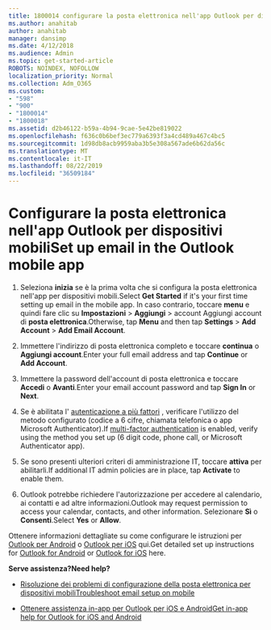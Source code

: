 ```yaml
---
title: 1800014 configurare la posta elettronica nell'app Outlook per dispositivi mobili
ms.author: anahitab
author: anahitab
manager: dansimp
ms.date: 4/12/2018
ms.audience: Admin
ms.topic: get-started-article
ROBOTS: NOINDEX, NOFOLLOW
localization_priority: Normal
ms.collection: Adm_O365
ms.custom:
- "598"
- "900"
- "1800014"
- "1800018"
ms.assetid: d2b46122-b59a-4b94-9cae-5e42be819022
ms.openlocfilehash: f636c0b6bef3ec779a6393f3a4cd489a467c4bc5
ms.sourcegitcommit: 1d98db8acb9959aba3b5e308a567ade6b62da56c
ms.translationtype: MT
ms.contentlocale: it-IT
ms.lasthandoff: 08/22/2019
ms.locfileid: "36509184"
---
```

# <a name="set-up-email-in-the-outlook-mobile-app"></a><span data-ttu-id="d7719-102">Configurare la posta elettronica nell'app Outlook per dispositivi mobili</span><span class="sxs-lookup"><span data-stu-id="d7719-102">Set up email in the Outlook mobile app</span></span>

1. <span data-ttu-id="d7719-103">Seleziona **inizia** se è la prima volta che si configura la posta elettronica nell'app per dispositivi mobili.</span><span class="sxs-lookup"><span data-stu-id="d7719-103">Select **Get Started** if it's your first time setting up email in the mobile app.</span></span> <span data-ttu-id="d7719-104">In caso contrario, toccare **menu** e quindi fare clic su **Impostazioni** \> **Aggiungi** \> account Aggiungi account di **posta elettronica**.</span><span class="sxs-lookup"><span data-stu-id="d7719-104">Otherwise, tap **Menu** and then tap **Settings** \> **Add Account** \> **Add Email Account**.</span></span>

2. <span data-ttu-id="d7719-105">Immettere l'indirizzo di posta elettronica completo e toccare **continua** o **Aggiungi account**.</span><span class="sxs-lookup"><span data-stu-id="d7719-105">Enter your full email address and tap **Continue** or **Add Account**.</span></span>

3. <span data-ttu-id="d7719-106">Immettere la password dell'account di posta elettronica e toccare **Accedi** o **Avanti**.</span><span class="sxs-lookup"><span data-stu-id="d7719-106">Enter your email account password and tap **Sign In** or **Next**.</span></span>

4. <span data-ttu-id="d7719-107">Se è abilitata l' [autenticazione a più fattori](https://support.office.com/article/8f0454b2-f51a-4d9c-bcde-2c48e41621c6.aspx) , verificare l'utilizzo del metodo configurato (codice a 6 cifre, chiamata telefonica o app Microsoft Authenticator).</span><span class="sxs-lookup"><span data-stu-id="d7719-107">If [multi-factor authentication](https://support.office.com/article/8f0454b2-f51a-4d9c-bcde-2c48e41621c6.aspx) is enabled, verify using the method you set up (6 digit code, phone call, or Microsoft Authenticator app).</span></span>

5. <span data-ttu-id="d7719-108">Se sono presenti ulteriori criteri di amministrazione IT, toccare **attiva** per abilitarli.</span><span class="sxs-lookup"><span data-stu-id="d7719-108">If additional IT admin policies are in place, tap **Activate** to enable them.</span></span>

6. <span data-ttu-id="d7719-109">Outlook potrebbe richiedere l'autorizzazione per accedere al calendario, ai contatti e ad altre informazioni.</span><span class="sxs-lookup"><span data-stu-id="d7719-109">Outlook may request permission to access your calendar, contacts, and other information.</span></span> <span data-ttu-id="d7719-110">Selezionare **Sì** o **Consenti**.</span><span class="sxs-lookup"><span data-stu-id="d7719-110">Select **Yes** or **Allow**.</span></span>

<span data-ttu-id="d7719-111">Ottenere informazioni dettagliate su come configurare le istruzioni per [Outlook per Android](https://support.office.com/article/886db551-8dfa-4fd5-b835-f8e532091872.aspx) o [Outlook per iOS](https://support.office.com/article/b2de2161-cc1d-49ef-9ef9-81acd1c8e234.aspx) qui.</span><span class="sxs-lookup"><span data-stu-id="d7719-111">Get detailed set up instructions for [Outlook for Android](https://support.office.com/article/886db551-8dfa-4fd5-b835-f8e532091872.aspx) or [Outlook for iOS](https://support.office.com/article/b2de2161-cc1d-49ef-9ef9-81acd1c8e234.aspx) here.</span></span>
  
 <span data-ttu-id="d7719-112">**Serve assistenza?**</span><span class="sxs-lookup"><span data-stu-id="d7719-112">**Need help?**</span></span>
  
- [<span data-ttu-id="d7719-113">Risoluzione dei problemi di configurazione della posta elettronica per dispositivi mobili</span><span class="sxs-lookup"><span data-stu-id="d7719-113">Troubleshoot email setup on mobile</span></span>](https://support.office.com/article/a264ef01-9c88-48fb-9285-7017e4f31f02.aspx)

- [<span data-ttu-id="d7719-114">Ottenere assistenza in-app per Outlook per iOS e Android</span><span class="sxs-lookup"><span data-stu-id="d7719-114">Get in-app help for Outlook for iOS and Android</span></span>](https://support.office.com/article/218a22d1-9fa5-4889-b689-de1c63493243.aspx#ID0EAABAAA=Contact_Support)
